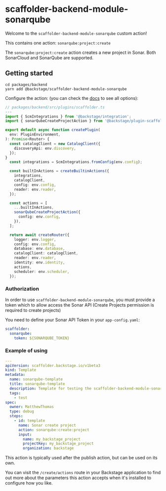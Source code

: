 # scaffolder-backend-module-sonarqube

Welcome to the `scaffolder-backend-module-sonarqube` custom action!

This contains one action: `sonarqube:project:create`

The `sonarqube:project:create` action creates a new project in Sonar. Both SonarCloud and SonarQube are supported.

## Getting started

```
cd packages/backend
yarn add @backstage/scaffolder-backend-module-sonarqube
```

Configure the action:
(you can check the [docs](https://backstage.io/docs/features/software-templates/writing-custom-actions#registering-custom-actions) to see all options):

```typescript
// packages/backend/src/plugins/scaffolder.ts
---
import { ScmIntegrations } from '@backstage/integration';
import { sonarQubeCreateProjectAction } from '@backstage/plugin-scaffolder-backend-module-sonarqube';

export default async function createPlugin(
  env: PluginEnvironment,
): Promise<Router> {
  const catalogClient = new CatalogClient({
    discoveryApi: env.discovery,
  });
}
  const integrations = ScmIntegrations.fromConfig(env.config);

  const builtInActions = createBuiltinActions({
    integrations,
    catalogClient,
    config: env.config,
    reader: env.reader,
  });

  const actions = [
    ...builtInActions,
    sonarQubeCreateProjectAction({
      config: env.config,
    }),
  ];

  return await createRouter({
    logger: env.logger,
    config: env.config,
    database: env.database,
    catalogClient: catalogClient,
    reader: env.reader,
    identity: env.identity,
    actions,
    scheduler: env.scheduler,
  });

```

### Authorization

In order to use `scaffolder-backend-module-sonarqube`, you must provide a token which to allow access the Sonar API (Create Projects permission is required to create projects)

You need to define your Sonar API Token in your `app-config.yaml`:

```yaml
scaffolder:
  sonarqube:
    token: ${SONARQUBE_TOKEN}
```

### Example of using

```yaml
---
apiVersion: scaffolder.backstage.io/v1beta3
kind: Template
metadata:
  name: sonarqube-template
  title: sonarqube-template
  description: Template for testing the scaffolder-backend-module-sonarqube action
  tags:
    - test
spec:
  owner: MatthewThomas
  type: debug
  steps:
    - id: template
      name: Sonar create project
      action: sonarqube:create:project
      input:
        name: my_backstage_project
        projectKey: my_backstage_project
        organization: backstage
```

This action is typically used after the publish action, but can be used on its own.

You can visit the `/create/actions` route in your Backstage application to find out more about the parameters this action accepts when it's installed to configure how you like.
